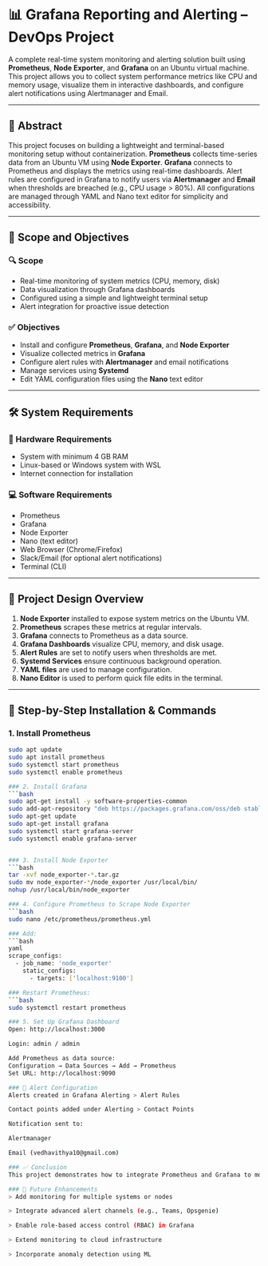 
# 📊 Grafana Reporting and Alerting – DevOps Project

A complete real-time system monitoring and alerting solution built using **Prometheus**, **Node Exporter**, and **Grafana** on an Ubuntu virtual machine. This project allows you to collect system performance metrics like CPU and memory usage, visualize them in interactive dashboards, and configure alert notifications using Alertmanager and Email.

---

## 📄 Abstract

This project focuses on building a lightweight and terminal-based monitoring setup without containerization. **Prometheus** collects time-series data from an Ubuntu VM using **Node Exporter**. **Grafana** connects to Prometheus and displays the metrics using real-time dashboards. Alert rules are configured in Grafana to notify users via **Alertmanager** and **Email** when thresholds are breached (e.g., CPU usage > 80%). All configurations are managed through YAML and Nano text editor for simplicity and accessibility.

---

## 📌 Scope and Objectives

### 🔍 Scope

- Real-time monitoring of system metrics (CPU, memory, disk)
- Data visualization through Grafana dashboards
- Configured using a simple and lightweight terminal setup
- Alert integration for proactive issue detection

### ✅ Objectives

- Install and configure **Prometheus**, **Grafana**, and **Node Exporter**
- Visualize collected metrics in **Grafana**
- Configure alert rules with **Alertmanager** and email notifications
- Manage services using **Systemd**
- Edit YAML configuration files using the **Nano** text editor

---

## 🛠️ System Requirements

### 🔧 Hardware Requirements

- System with minimum 4 GB RAM
- Linux-based or Windows system with WSL
- Internet connection for installation

### 💻 Software Requirements

- Prometheus
- Grafana
- Node Exporter
- Nano (text editor)
- Web Browser (Chrome/Firefox)
- Slack/Email (for optional alert notifications)
- Terminal (CLI)

---

## 🧱 Project Design Overview

1. **Node Exporter** installed to expose system metrics on the Ubuntu VM.
2. **Prometheus** scrapes these metrics at regular intervals.
3. **Grafana** connects to Prometheus as a data source.
4. **Grafana Dashboards** visualize CPU, memory, and disk usage.
5. **Alert Rules** are set to notify users when thresholds are met.
6. **Systemd Services** ensure continuous background operation.
7. **YAML files** are used to manage configuration.
8. **Nano Editor** is used to perform quick file edits in the terminal.

---

## 🧪 Step-by-Step Installation & Commands

### 1. Install Prometheus
```bash
sudo apt update
sudo apt install prometheus
sudo systemctl start prometheus
sudo systemctl enable prometheus

### 2. Install Grafana
```bash
sudo apt-get install -y software-properties-common
sudo add-apt-repository "deb https://packages.grafana.com/oss/deb stable main"
sudo apt-get update
sudo apt-get install grafana
sudo systemctl start grafana-server
sudo systemctl enable grafana-server


### 3. Install Node Exporter
```bash
tar -xvf node_exporter-*.tar.gz
sudo mv node_exporter-*/node_exporter /usr/local/bin/
nohup /usr/local/bin/node_exporter

### 4. Configure Prometheus to Scrape Node Exporter
```bash
sudo nano /etc/prometheus/prometheus.yml

### Add:
```bash
yaml
scrape_configs:
  - job_name: 'node_exporter'
    static_configs:
      - targets: ['localhost:9100']

### Restart Prometheus:
```bash
sudo systemctl restart prometheus

### 5. Set Up Grafana Dashboard
Open: http://localhost:3000

Login: admin / admin

Add Prometheus as data source:
Configuration → Data Sources → Add → Prometheus
Set URL: http://localhost:9090

### 🚨 Alert Configuration
Alerts created in Grafana Alerting > Alert Rules

Contact points added under Alerting > Contact Points

Notification sent to:

Alertmanager

Email (vedhavithya10@gmail.com)

### ✅ Conclusion
This project demonstrates how to integrate Prometheus and Grafana to monitor system performance metrics and alert users in real time. It highlights how a simple setup using open-source tools can create a powerful and efficient monitoring system with email-based alerting.

### 🔮 Future Enhancements
> Add monitoring for multiple systems or nodes

> Integrate advanced alert channels (e.g., Teams, Opsgenie)

> Enable role-based access control (RBAC) in Grafana

> Extend monitoring to cloud infrastructure

> Incorporate anomaly detection using ML
